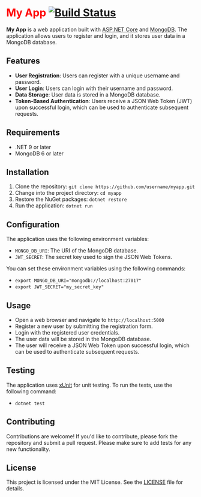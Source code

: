 # <span style="color:#FF0000">**My App**</span> [![Build Status](https://travis-ci.org/username/myapp.svg?branch=master)](https://travis-ci.org/username/myapp)

**My App** is a web application built with [ASP.NET Core](https://dotnet.microsoft.com/en-us/apps/aspnet) and [MongoDB](https://www.mongodb.com/). The application allows users to register and login, and it stores user data in a MongoDB database.

## Features

- **User Registration**: Users can register with a unique username and password.
- **User Login**: Users can login with their username and password.
- **Data Storage**: User data is stored in a MongoDB database.
- **Token-Based Authentication**: Users receive a JSON Web Token (JWT) upon successful login, which can be used to authenticate subsequent requests.

## Requirements

- .NET 9 or later
- MongoDB 6 or later

## Installation

1. Clone the repository: `git clone https://github.com/username/myapp.git`
2. Change into the project directory: `cd myapp`
3. Restore the NuGet packages: `dotnet restore`
4. Run the application: `dotnet run`

## Configuration

The application uses the following environment variables:

- `MONGO_DB_URI`: The URI of the MongoDB database.
- `JWT_SECRET`: The secret key used to sign the JSON Web Tokens.

You can set these environment variables using the following commands:

- `export MONGO_DB_URI="mongodb://localhost:27017"`
- `export JWT_SECRET="my_secret_key"`

## Usage

- Open a web browser and navigate to `http://localhost:5000`
- Register a new user by submitting the registration form.
- Login with the registered user credentials.
- The user data will be stored in the MongoDB database.
- The user will receive a JSON Web Token upon successful login, which can be used to authenticate subsequent requests.

## Testing

The application uses [xUnit](https://xunit.github.io/) for unit testing. To run the tests, use the following command:

- `dotnet test`

## Contributing

Contributions are welcome! If you'd like to contribute, please fork the repository and submit a pull request. Please make sure to add tests for any new functionality.

## License

This project is licensed under the MIT License. See the [LICENSE](LICENSE) file for details.
